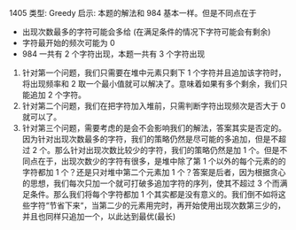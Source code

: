 1405
类型: Greedy
启示:
本题的解法和 984 基本一样。但是不同点在于
- 出现次数最多的字符可能会多给 (在满足条件的情况下字符可能会有剩余)
- 字符最开始的频次可能为 0
- 984 一共有 2 个字符出现，本题一共有 3 个字符出现

1. 针对第一个问题，我们只需要在堆中元素只剩下 1 个字符并且追加该字符时，将出现频率和 2 取一个最小值就可以解决了。意味着如果有多个剩余，我们只能追加 2 个字符。
2. 针对第二个问题，我们在把字符加入堆前，只需判断字符出现频次是否大于 0 就可以了。
3. 针对第三个问题，需要考虑的是会不会影响我们的解法，答案其实是否定的。因为针对出现次数最多的字符，我们的策略仍然是尽可能的多追加，但是不超过 2 个。那么针对出现次数比较少的字符，我们的策略仍然是加 1 个。但是不同点在于，出现次数少的字符有很多，是堆中除了第 1 个以外的每个元素的的字符都加 1 个？还是只对堆中第二个元素加 1 个？答案是后者，因为根据贪心的思想，我们每次只加一个就可打破多追加字符的序列，使其不超过 3 个而满足条件。那么我们将每个字符都加 1 个其实都是没有意义的。我们倒不如将这些字符“节省下来“，当第二少的元素用完时，再开始使用出现次数第三少的，并且也同样只追加一个，以此达到最优(最长)

